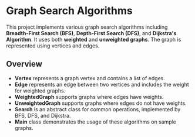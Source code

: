 # Graph Search Algorithms

This project implements various graph search algorithms including **Breadth-First Search (BFS)**, **Depth-First Search (DFS)**, and **Dijkstra's Algorithm**. It uses both **weighted** and **unweighted graphs**. The graph is represented using vertices and edges.

## Overview

- **Vertex** represents a graph vertex and contains a list of edges.
- **Edge** represents an edge between two vertices and includes the weight for weighted graphs.
- **WeightedGraph** supports graphs where edges have weights.
- **UnweightedGraph** supports graphs where edges do not have weights.
- **Search** is an abstract class for common operations, implemented by BFS, DFS, and Dijkstra.
- **Main** class demonstrates the usage of these algorithms on sample graphs.
